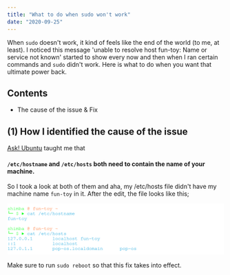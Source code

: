 ```yaml
---
title: "What to do when sudo won't work"
date: "2020-09-25"
---
```


When ```sudo``` doesn't work, it kind of feels like the end of the world (to me, at least). I noticed this message 'unable to resolve host fun-toy: Name or service not known' started to show every now and then when I ran certain commands and ```sudo``` didn't work. Here is what to do when you want that ultimate power back.

## Contents
- The cause of the issue & Fix

## (1) How I identified the cause of the issue

[Ask! Ubuntu](https://askubuntu.com/questions/59458/error-message-sudo-unable-to-resolve-host-none) taught me that 

#### ```/etc/hostname``` and ```/etc/hosts``` both need to contain the name of your machine.

So I took a look at both of them and aha, my /etc/hosts file didn't have my machine name ```fun-toy``` in it. After the edit, the file looks like this;

![/etc/hostname and /etc/host](./images/etc_host.png)

Make sure to run ```sudo reboot``` so that this fix takes into effect.

